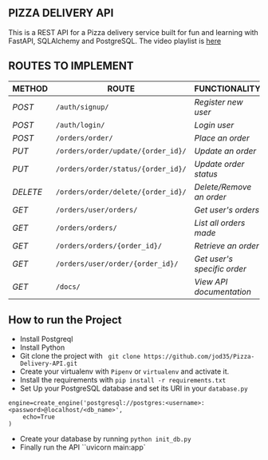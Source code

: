 ## PIZZA DELIVERY API

This is a REST API for a Pizza delivery service built for fun and learning with FastAPI, SQLAlchemy and PostgreSQL. The video playlist is
[here](https://www.youtube.com/playlist?list=PLEt8Tae2spYnLMAf8RGCNYhovIFZHVsPP)

## ROUTES TO IMPLEMENT

| METHOD   | ROUTE                              | FUNCTIONALITY               | ACCESS      |
| -------- | ---------------------------------- | --------------------------- | ----------- |
| _POST_   | `/auth/signup/`                    | _Register new user_         | _All users_ |
| _POST_   | `/auth/login/`                     | _Login user_                | _All users_ |
| _POST_   | `/orders/order/`                   | _Place an order_            | _All users_ |
| _PUT_    | `/orders/order/update/{order_id}/` | _Update an order_           | _All users_ |
| _PUT_    | `/orders/order/status/{order_id}/` | _Update order status_       | _Superuser_ |
| _DELETE_ | `/orders/order/delete/{order_id}/` | _Delete/Remove an order_    | _All users_ |
| _GET_    | `/orders/user/orders/`             | _Get user's orders_         | _All users_ |
| _GET_    | `/orders/orders/`                  | _List all orders made_      | _Superuser_ |
| _GET_    | `/orders/orders/{order_id}/`       | _Retrieve an order_         | _Superuser_ |
| _GET_    | `/orders/user/order/{order_id}/`   | _Get user's specific order_ |
| _GET_    | `/docs/`                           | _View API documentation_    | _All users_ |

## How to run the Project

- Install Postgreql
- Install Python
- Git clone the project with ` git clone https://github.com/jod35/Pizza-Delivery-API.git`
- Create your virtualenv with `Pipenv` or `virtualenv` and activate it.
- Install the requirements with `pip install -r requirements.txt`
- Set Up your PostgreSQL database and set its URI in your `database.py`

```
engine=create_engine('postgresql://postgres:<username>:<password>@localhost/<db_name>',
    echo=True
)
```

- Create your database by running `python init_db.py`
- Finally run the API
  ``uvicorn main:app`
